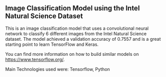 ## Image Classification Model using the Intel Natural Science Dataset

This is an image classification model that uses a convolutional neural network to classify 6 different images from the Intel Natural Science dataset. The model achieved a validation accuracy of 0.7557 and is a great starting point to learn TensorFlow and Keras. 

You can find more information on how to build similar models on https://www.tensorflow.org/.

Main Technologies used were: Tensorflow, Python
